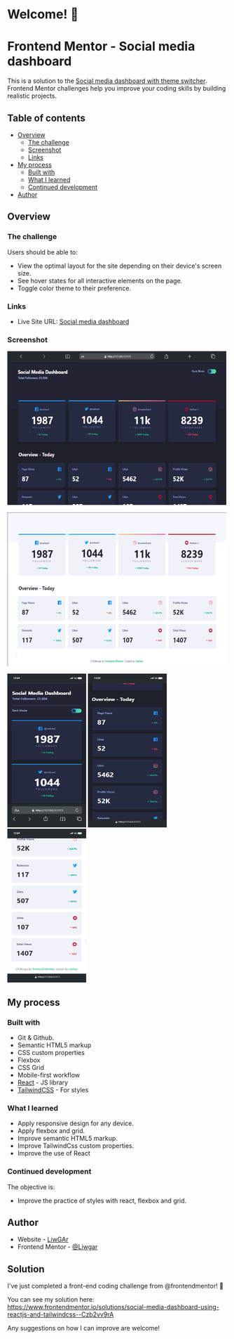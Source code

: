 # Welcome! 👋

# Frontend Mentor - Social media dashboard

This is a solution to the [Social media dashboard with theme switcher](https://www.frontendmentor.io/challenges/social-media-dashboard-with-theme-switcher-6oY8ozp_H). Frontend Mentor challenges help you improve your coding skills by building realistic projects. 

## Table of contents

- [Overview](#overview)
  - [The challenge](#the-challenge)
  - [Screenshot](#screenshot)
  - [Links](#links)
- [My process](#my-process)
  - [Built with](#built-with)
  - [What I learned](#what-i-learned)
  - [Continued development](#continued-development)
- [Author](#author)

## Overview

### The challenge

Users should be able to:

- View the optimal layout for the site depending on their device's screen size.
- See hover states for all interactive elements on the page.
- Toggle color theme to their preference.

### Links

- Live Site URL: [Social media dashboard](https://liwgar.github.io/005_social_media_dashboard/)

### Screenshot

<p text-align="center">
  <img src="./src/assets/screenShots/Macbook-Air-127.0.0.1.png" width="500" height="350">
</p>
<p text-align="center">
  <img src="./src/assets/screenShots/Macbook-Air-127.0.0.1 (1).png" width="500" height="350">
</p>
<p text-align="center">
  <img src="./src/assets/screenShots/iPhone-13-(iOS-15)-127.0.0.1.png" width="180" height="350">
  <img src="./src/assets/screenShots/iPhone-13-(iOS-15)-127.0.0.1 (1).png" width="180" height="350">
  <img src="./src/assets/screenShots/iPhone-13-(iOS-15)-127.0.0.1 (2).png" width="180" height="350">
</p>

## My process

### Built with

- Git & Github.
- Semantic HTML5 markup
- CSS custom properties
- Flexbox
- CSS Grid
- Mobile-first workflow
- [React](https://reactjs.org/) - JS library
- [TailwindCSS](https://tailwindcss.com/) - For styles

### What I learned

- Apply responsive design for any device.
- Apply flexbox and grid.
- Improve semantic HTML5 markup.
- Improve TailwindCss custom properties.
- Improve the use of React

### Continued development

The objective is:
- Improve the practice of styles with react, flexbox and grid.

## Author

- Website - [LiwGAr](https://liwgar-portfolio.vercel.app/)
- Frontend Mentor - [@Liwgar](https://www.frontendmentor.io/profile/LiwGar)

## Solution

I've just completed a front-end coding challenge from @frontendmentor! 🎉

You can see my solution here: https://www.frontendmentor.io/solutions/social-media-dashboard-using-reactjs-and-tailwindcss--Czb2vv9rA

Any suggestions on how I can improve are welcome!

